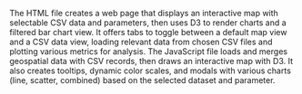 The HTML file creates a web page that displays an interactive map with selectable CSV data and parameters, then uses D3 to render charts and a filtered bar chart view. It offers tabs to toggle between a default map view and a CSV data view, loading relevant data from chosen CSV files and plotting various metrics for analysis.
The JavaScript file loads and merges geospatial data with CSV records, then draws an interactive map with D3. It also creates tooltips, dynamic color scales, and modals with various charts (line, scatter, combined) based on the selected dataset and parameter.
